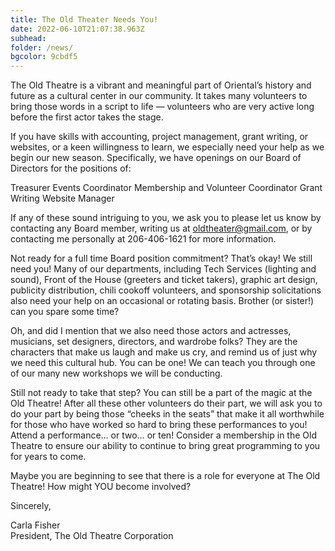 ```yaml
---
title: The Old Theater Needs You!
date: 2022-06-10T21:07:38.963Z
subhead:
folder: /news/
bgcolor: 9cbdf5
---
```



The Old Theatre is a vibrant and meaningful part of Oriental’s history and future as a cultural center in our community.  It takes many volunteers to bring those words in a script to life — volunteers who are very active long before the first actor takes the stage.

If you have skills with accounting, project management, grant writing, or websites, or a keen willingness to learn, we especially need your help as we begin our new season.  Specifically, we have openings on our Board of Directors for the positions of: 

Treasurer
Events Coordinator
Membership and Volunteer Coordinator
Grant Writing
Website Manager

If any of these sound intriguing to you, we ask you to please let us know by contacting any Board member, writing us at oldtheater@gmail.com, or by contacting me personally at 206-406-1621 for more information. 

Not ready for a full time Board position commitment?  That’s okay!  We still need you!  Many of our departments, including Tech Services (lighting and sound), Front of the House (greeters and ticket takers), graphic art design, publicity distribution, chili cookoff volunteers, and sponsorship solicitations also need your help on an occasional or rotating basis.  Brother (or sister!) can you spare some time?

Oh, and did I mention that we also need those actors and actresses, musicians, set designers, directors, and wardrobe folks?  They are the characters that make us laugh and make us cry, and remind us of just why we need this cultural hub.  You can be one!  We can teach you through one of our many new workshops we will be conducting.

Still not ready to take that step?  You can still be a part of the magic at the Old Theatre!  After all these other volunteers do their part, we will ask you to do your part by being those “cheeks in the seats” that make it all worthwhile for those who have worked so hard to bring these performances to you!  Attend a performance… or two… or ten!  Consider a membership in the Old Theatre to ensure our ability to continue to bring great programming to you for years to come.

Maybe you are beginning to see that there is a role for everyone at The Old Theatre!  How might YOU become involved?


Sincerely,


Carla Fisher   
President, The Old Theatre Corporation
